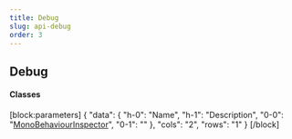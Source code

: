 ```yaml
---
title: Debug
slug: api-debug
order: 3
---
```


## Debug
<h4 class="header-scroll"><div class="anchor waypoint" id="classes-debug"></div>Classes<a class="fa fa-anchor" href="#classes-debug"></a></h4>


[block:parameters]
{
  "data": {
    "h-0": "Name",
    "h-1": "Description",
    "0-0": "[MonoBehaviourInspector](doc:api-debug-monobehaviourinspector)",
    "0-1": ""
  },
  "cols": "2",
  "rows": "1"
}
[/block]







